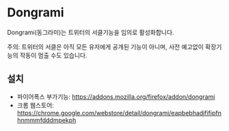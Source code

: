 Dongrami
=====

Dongrami(동그라미)는 트위터의 서클기능을 임의로 활성화합니다.

주의: 트위터의 서클은 아직 모든 유저에게 공개된 기능이 아니며, 사전 예고없이 확장기능의 작동이 멈출 수도 있습니다.

설치
-----

* 파이어폭스 부가기능: https://addons.mozilla.org/firefox/addon/dongrami
* 크롬 웹스토어: https://chrome.google.com/webstore/detail/dongrami/eapbebhadjfifipfnhnmmmfdddmpekph